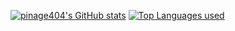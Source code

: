 <!--
### Hi there 👋

**pinage404/pinage404** is a ✨ _special_ ✨ repository because its `README.md` (this file) appears on your GitHub profile.

Here are some ideas to get you started:

- 🔭 I’m currently working on ...
- 🌱 I’m currently learning ...
- 👯 I’m looking to collaborate on ...
- 🤔 I’m looking for help with ...
- 💬 Ask me about ...
- 📫 How to reach me: ...
- 😄 Pronouns: ...
- ⚡ Fun fact: ...
-->
[![pinage404's GitHub stats](https://github-readme-stats.vercel.app/api?username=pinage404&theme=github_dark&show_icons=true&hide=stars)](https://github.com/anuraghazra/github-readme-stats)
[![Top Languages used](https://github-readme-stats.vercel.app/api/top-langs/?username=pinage404&theme=github_dark&layout=compact)](https://github.com/anuraghazra/github-readme-stats)
